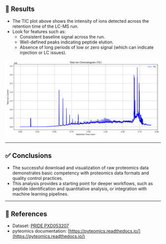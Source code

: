## 🔎 Results

- The TIC plot above shows the intensity of ions detected across the retention time of the LC-MS run.
- Look for features such as:
  - Consistent baseline signal across the run.
  - Well-defined peaks indicating peptide elution.
  - Absence of long periods of low or zero signal (which can indicate injection or LC issues).


![TIC plot](TIC_plot.png)



---

## ✅ Conclusions

- The successful download and visualization of raw proteomics data demonstrates basic competency with proteomics data formats and quality control practices.
- This analysis provides a starting point for deeper workflows, such as peptide identification and quantitative analysis, or integration with machine learning pipelines.

---

## 🔗 References
- Dataset: [PRIDE PXD053207](https://www.ebi.ac.uk/pride/archive/projects/PXD053207)
- pyteomics documentation: [https://pyteomics.readthedocs.io/](https://pyteomics.readthedocs.io/)
